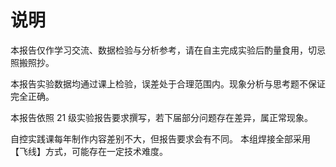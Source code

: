 # 说明

本报告仅作学习交流、数据检验与分析参考，请在自主完成实验后酌量食用，切忌照搬照抄。 

本报告实验数据均通过课上检验，误差处于合理范围内。现象分析与思考题不保证完全正确。 

本报告依照 21 级实验报告要求撰写，若下届部分问题存在差异，属正常现象。

自控实践课每年制作内容差别不大，但报告要求会有不同。
本组焊接全部采用【飞线】方式，可能存在一定技术难度。